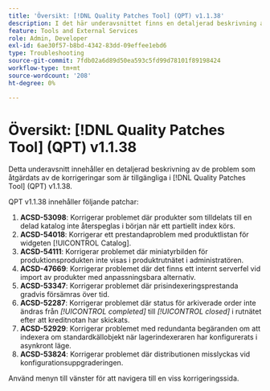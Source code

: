```yaml
---
title: 'Översikt: [!DNL Quality Patches Tool] (QPT) v1.1.38'
description: I det här underavsnittet finns en detaljerad beskrivning av de problem som åtgärdats av de korrigeringar som finns i  [!DNL Quality Patches Tool] (QPT) v1.1.38.
feature: Tools and External Services
role: Admin, Developer
exl-id: 6ae30f57-b8bd-4342-83dd-09effee1ebd6
type: Troubleshooting
source-git-commit: 7fdb02a6d89d50ea593c5fd99d78101f89198424
workflow-type: tm+mt
source-wordcount: '208'
ht-degree: 0%

---
```


# Översikt: [!DNL Quality Patches Tool] (QPT) v1.1.38

Detta underavsnitt innehåller en detaljerad beskrivning av de problem som åtgärdats av de korrigeringar som är tillgängliga i [!DNL Quality Patches Tool] (QPT) v1.1.38.

QPT v1.1.38 innehåller följande patchar:

1. **ACSD-53098**: Korrigerar problemet där produkter som tilldelats till en delad katalog inte återspeglas i början när ett partiellt index körs.
1. **ACSD-54018**: Korrigerar ett prestandaproblem med produktlistan för widgeten [!UICONTROL Catalog].
1. **ACSD-54111**: Korrigerar problemet där miniatyrbilden för produktionsprodukten inte visas i produktrutnätet i administratören.
1. **ACSD-47669**: Korrigerar problemet där det finns ett internt serverfel vid import av produkter med anpassningsbara alternativ.
1. **ACSD-53347**: Korrigerar problemet där prisindexeringsprestanda gradvis försämras över tid.
1. **ACSD-52287**: Korrigerar problemet där status för arkiverade order inte ändras från *[!UICONTROL completed]* till *[!UICONTROL closed]* i rutnätet efter att kreditnotan har skickats.
1. **ACSD-52929**: Korrigerar problemet med redundanta begäranden om att indexera om standardkällobjekt när lagerindexeraren har konfigurerats i asynkront läge.
1. **ACSD-53824**: Korrigerar problemet där distributionen misslyckas vid konfigurationsuppgraderingen.

Använd menyn till vänster för att navigera till en viss korrigeringssida.
